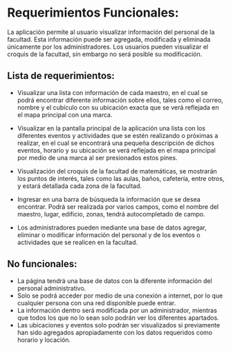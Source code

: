 # Requerimientos Funcionales:

La aplicación permite al usuario visualizar información del personal de la facultad. Esta información puede ser agregada, modificada y eliminada  únicamente por los administradores. Los usuarios pueden visualizar el croquis de la facultad, sin embargo no será posible su modificación.

## Lista de requerimientos: 

*    Visualizar una lista con información de cada maestro, en el cual se podrá encontrar diferente información sobre ellos, tales como el correo, nombre y el cubículo con su ubicación exacta que se verá reflejada en el mapa principal con una marca.

*    Visualizar en la pantalla principal de la aplicación una lista con los diferentes eventos y actividades que se estén realizando o próximas a realizar, en el cual se encontrará una pequeña descripción de dichos eventos, horario y su ubicación se verá reflejada en el mapa principal por medio de una marca al ser presionados estos pines.

*    Visualización del croquis de la facultad de matemáticas, se mostrarán los puntos de interés, tales como las aulas, baños, cafetería, entre otros, y estará detallada cada zona de la facultad.

*    Ingresar en una barra de búsqueda la información que se desea encontrar. Podrá ser realizada por varios campos, como el nombre del maestro, lugar, edificio, zonas, tendrá autocompletado de campo.

*    Los administradores pueden mediante una base de datos agregar, eliminar o modificar información del personal y de los eventos o actividades que se realicen en la facultad.



## No funcionales:

*    La página tendrá una base de datos con la diferente información del personal administrativo.
*    Solo se podrá acceder por medio de una conexión a internet, por lo que cualquier persona con una red disponible puede entrar.
*    La información dentro será modificada por un administrador, mientras que todos los que no lo sean solo podrán ver los diferentes apartados.
*    Las ubicaciones y eventos solo podrán ser visualizados si previamente han sido agregados apropiadamente con los datos requeridos como horario y locación. 

